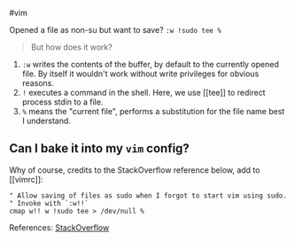 #vim 

Opened a file as non-su but want to save?
`:w !sudo tee %`

> But how does it work?
1. `:w` writes the contents of the buffer, by default to the currently opened file. By itself it wouldn't work without write privileges for obvious reasons.
2. `!` executes a command in the shell. Here, we use [[tee]] to redirect process stdin to a file.
3. `%` means the "current file", performs a substitution for the file name best I understand.

## Can I bake it into my `vim` config?
Why of course, credits to the StackOverflow reference below, add to [[vimrc]]:
```vimscript
" Allow saving of files as sudo when I forgot to start vim using sudo.
" Invoke with `:w!!`
cmap w!! w !sudo tee > /dev/null %
```

References: [StackOverflow](https://stackoverflow.com/a/7078429)

